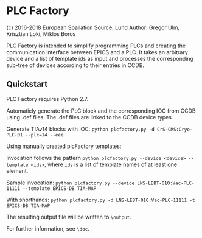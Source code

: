 # PLC Factory
(c) 2016-2018 European Spallation Source, Lund
Author: Gregor Ulm, Krisztian Loki, Miklos Boros

PLC Factory is intended to simplify programming PLCs and creating the communication interface between EPICS and a PLC. It takes an arbitrary device and a list of template ids as input and processes the corresponding sub-tree of devices according to their entries in CCDB.

## Quickstart

PLC Factory requires Python 2.7.

Automaticly generate the PLC block and the corresponding IOC from CCDB using .def files. The .def files are linked to the CCDB device types.

Generate TIAv14 blocks with IOC:
`python plcfactory.py -d CrS-CMS:Cryo-PLC-01 --plc=14 --eee`

Using manually created plcFactory templates:

Invocation follows the pattern `python plcfactory.py --device <device> --template <ids>`, where `ids` is a list of template names of at least one element.

Sample invocation:
`python plcfactory.py --device LNS-LEBT-010:Vac-PLC-11111 --template EPICS-DB TIA-MAP`

With shorthands:
`python plcfactory.py -d LNS-LEBT-010:Vac-PLC-11111 -t EPICS-DB TIA-MAP`

The resulting output file will be written to `\output`.

For further information, see `\doc`.
